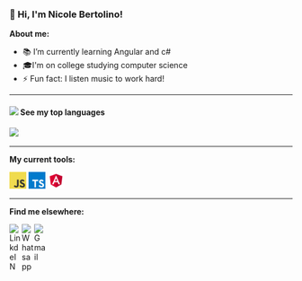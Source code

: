 ### 👋 Hi, I'm **Nicole Bertolino**!

**About me:**
- 📚 I’m currently learning Angular and c#
- 🎓I'm on college studying computer science
- ⚡ Fun fact: I listen music to work hard!

----

#### <img src="https://media.giphy.com/media/VgCDAzcKvsR6OM0uWg/giphy.gif" width="50"> See my top languages
<div align="left"
  <a href="https://github.com/nicolebertolino">
  <img height="180em" src="https://github-readme-stats.vercel.app/api/top-langs/?username=nicolebertolino&layout=compact&langs_count=7&theme=dracula"/>
</div>


----
**My current tools:**  

<code><img height="30" src="https://raw.githubusercontent.com/github/explore/80688e429a7d4ef2fca1e82350fe8e3517d3494d/topics/javascript/javascript.png"></code>
<code><img height="30" src="https://raw.githubusercontent.com/github/explore/80688e429a7d4ef2fca1e82350fe8e3517d3494d/topics/typescript/typescript.png"></code>
<code><img height="30" src="https://raw.githubusercontent.com/github/explore/80688e429a7d4ef2fca1e82350fe8e3517d3494d/topics/angular/angular.png"></code>


----
**Find me elsewhere:**

<a target="_blank" href="http://www.linkedin.com/in/nicolebertolino/">
  <img align="left" alt="LinkdeIN" width="22px" src="https://cdn.jsdelivr.net/npm/simple-icons@v3/icons/linkedin.svg" />
</a>
<a target="_blank" href="https://api.whatsapp.com/send?phone=5531987265322">
  <img align="left" alt="Whatsapp" width="22px" src="https://cdn.jsdelivr.net/npm/simple-icons@v3/icons/whatsapp.svg" />
</a>
<a target="_blank" href="mailto:nicole_b_l_santos@hotmail.com">
  <img align="left" alt="Gmail" width="22px" src="https://cdn.jsdelivr.net/npm/simple-icons@v3/icons/gmail.svg" />
</a>
</br>
